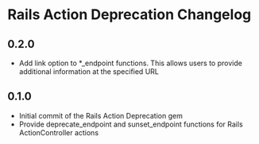 # Rails Action Deprecation Changelog

0.2.0
---
- Add link option to *_endpoint functions. This allows users to provide additional information at the specified URL 

0.1.0
---
- Initial commit of the Rails Action Deprecation gem
- Provide deprecate_endpoint and sunset_endpoint functions for Rails ActionController actions
